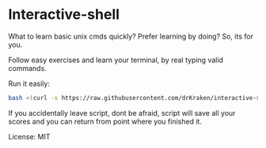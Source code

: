 # Interactive-shell

What to learn basic unix cmds quickly? Prefer learning by doing? So, its for you.

Follow easy exercises and learn your terminal, by real typing valid commands.

Run it easily:

```bash
bash <(curl -s https://raw.githubusercontent.com/drKraken/interactive-shell/master/interactive.sh)
```
If you accidentally leave script, dont be afraid, script will save all your scores and you can return from point where you finished it.

License: MIT
